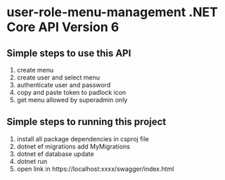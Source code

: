 ﻿# user-role-menu-management .NET Core API Version 6
 
 ## Simple steps to use this API
 1. create menu
 2. create user and select menu
 3. authenticate user and password
 4. copy and paste token to padlock icon
 5. get menu allowed by superadmin only
 
 ## Simple steps to running this project
 1. install all package dependencies in csproj file 
 2. dotnet ef migrations add MyMigrations
 3. dotnet ef database update
 4. dotnet run
 5. open link in https://localhost:xxxx/swagger/index.html
